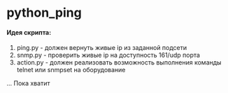 # python_ping
#### Идея скрипта:

1. ping.py - должен вернуть живые ip из заданной подсети
1. snmp.py - проверить живые ip на доступность 161/udp порта
1. action.py - должен реализовать возможность выполнения команды telnet или snmpset на оборудование

... Пока хватит

